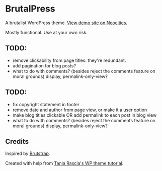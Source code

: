 # BrutalPress

A brutalist WordPress theme. [View demo site on Neocities.](https://brutalpress.neocities.org/)

Mostly functional. Use at your own risk.

## TODO:

- remove clickability from page titles: they're redundant.
- add pagination for blog posts?
- what to do with comments? (besides reject the comments feature on moral grounds) display, permalink-only-view?

## TODO:

- fix copyright statement in footer
- remove date and author from page view, or make it a user option
- make blog titles clickable OR add permalink to each post in blog view
- what to do with comments? (besides reject the comments feature on moral grounds) display, permalink-only-view?

## Credits

Inspired by [Brutstrap](https://emsenn.neocities.org/brutstrap/).

Created with help from [Tania  Rascia's WP theme tutorial](https://www.taniarascia.com/developing-a-wordpress-theme-from-scratch/).
